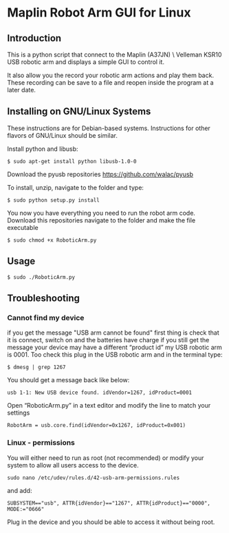 # Maplin Robot Arm GUI for Linux
## Introduction
This is a python script that connect to the Maplin (A37JN) \ Velleman KSR10 USB robotic arm and displays a simple GUI to control it.

It also allow you the record your robotic arm actions and play them back. These recording can be save to a file and reopen inside the program at a later date.
## Installing on GNU/Linux Systems
These instructions are for Debian-based systems. Instructions for other flavors of GNU/Linux should be similar.

Install python and libusb:

    $ sudo apt-get install python libusb-1.0-0

Download the pyusb repositories https://github.com/walac/pyusb 

To install, unzip, navigate to the folder and type:

    $ sudo python setup.py install

You now you have everything you need to run the robot arm code. Download this repositories navigate to the folder and make the file executable

    $ sudo chmod +x RoboticArm.py

## Usage 

    $ sudo ./RoboticArm.py

## Troubleshooting
### Cannot find my device
if you get the message "USB arm cannot be found" first thing is check that it is connect, switch on and the batteries have charge
if you still get the message your device may have a different “product id” my USB robotic arm is 0001. Too check this plug in the USB robotic arm and in the terminal type: 

	$ dmesg | grep 1267
    
You should get a message back like below:

	usb 1-1: New USB device found. idVendor=1267, idProduct=0001
    
Open “RoboticArm.py” in a text editor and modify the line to match your settings

	RobotArm = usb.core.find(idVendor=0x1267, idProduct=0x001)

### Linux - permissions

You will either need to run as root (not recommended) or modify your system to allow all users access to the device.

    sudo nano /etc/udev/rules.d/42-usb-arm-permissions.rules

and add:

    SUBSYSTEM=="usb", ATTR{idVendor}=="1267", ATTR{idProduct}=="0000", MODE:="0666"

Plug in the device and you should be able to access it without being root.
